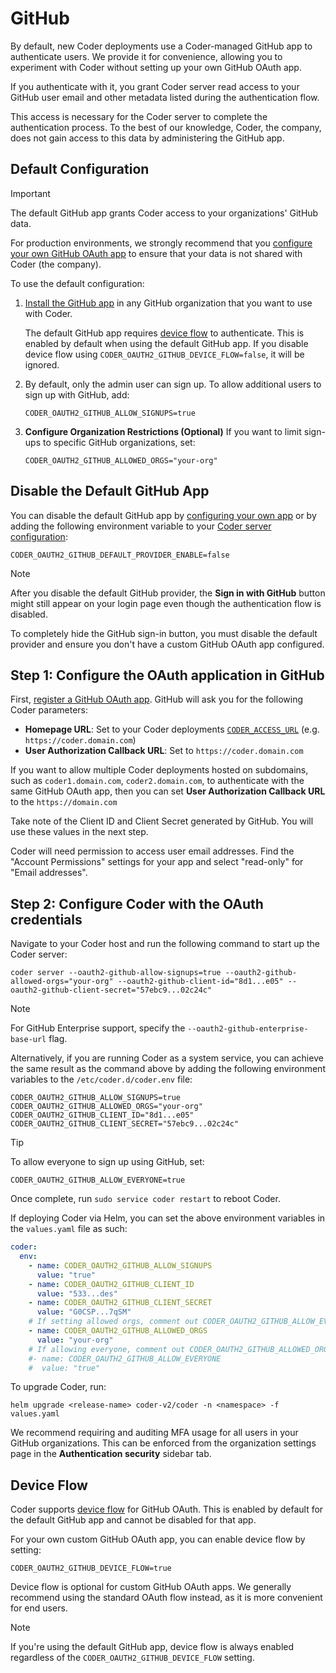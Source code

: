 # GitHub

By default, new Coder deployments use a Coder-managed GitHub app to authenticate
users.
We provide it for convenience, allowing you to experiment with Coder
without setting up your own GitHub OAuth app.

If you authenticate with it, you grant Coder server read access to your GitHub
user email and other metadata listed during the authentication flow.

This access is necessary for the Coder server to complete the authentication
process.
To the best of our knowledge, Coder, the company, does not gain access
to this data by administering the GitHub app.

## Default Configuration

> [!IMPORTANT]
> The default GitHub app grants Coder access to your organizations' GitHub data.
>
> For production environments, we strongly recommend that you
> [configure your own GitHub OAuth app](#step-1-configure-the-oauth-application-in-github)
> to ensure that your data is not shared with Coder (the company).

To use the default configuration:

1. [Install the GitHub app](https://github.com/apps/coder/installations/select_target)
   in any GitHub organization that you want to use with Coder.

   The default GitHub app requires [device flow](#device-flow) to authenticate.
   This is enabled by default when using the default GitHub app.
   If you disable device flow using `CODER_OAUTH2_GITHUB_DEVICE_FLOW=false`, it will be ignored.

1. By default, only the admin user can sign up.
   To allow additional users to sign up with GitHub, add:

   ```shell
   CODER_OAUTH2_GITHUB_ALLOW_SIGNUPS=true
   ```

1. **Configure Organization Restrictions (Optional)**
   If you want to limit sign-ups to specific GitHub organizations, set:

   ```shell
   CODER_OAUTH2_GITHUB_ALLOWED_ORGS="your-org"
   ```

## Disable the Default GitHub App

You can disable the default GitHub app by [configuring your own app](#step-1-configure-the-oauth-application-in-github)
or by adding the following environment variable to your [Coder server configuration](../../reference/cli/server.md#options):

```shell
CODER_OAUTH2_GITHUB_DEFAULT_PROVIDER_ENABLE=false
```

> [!NOTE]
> After you disable the default GitHub provider, the **Sign in with GitHub** button
> might still appear on your login page even though the authentication flow is disabled.
>
> To completely hide the GitHub sign-in button, you must disable the default provider
> and ensure you don't have a custom GitHub OAuth app configured.

## Step 1: Configure the OAuth application in GitHub

First,
[register a GitHub OAuth app](https://developer.github.com/apps/building-oauth-apps/creating-an-oauth-app/).
GitHub will ask you for the following Coder parameters:

- **Homepage URL**: Set to your Coder deployments
  [`CODER_ACCESS_URL`](../../reference/cli/server.md#--access-url) (e.g.
  `https://coder.domain.com`)
- **User Authorization Callback URL**: Set to `https://coder.domain.com`

If you want to allow multiple Coder deployments hosted on subdomains, such as
`coder1.domain.com`, `coder2.domain.com`, to authenticate with the
same GitHub OAuth app, then you can set **User Authorization Callback URL** to
the `https://domain.com`

Take note of the Client ID and Client Secret generated by GitHub. You will use these
values in the next step.

Coder will need permission to access user email addresses. Find the "Account
Permissions" settings for your app and select "read-only" for "Email addresses".

## Step 2: Configure Coder with the OAuth credentials

Navigate to your Coder host and run the following command to start up the Coder
server:

```shell
coder server --oauth2-github-allow-signups=true --oauth2-github-allowed-orgs="your-org" --oauth2-github-client-id="8d1...e05" --oauth2-github-client-secret="57ebc9...02c24c"
```

> [!NOTE]
> For GitHub Enterprise support, specify the `--oauth2-github-enterprise-base-url` flag.

Alternatively, if you are running Coder as a system service, you can achieve the
same result as the command above by adding the following environment variables
to the `/etc/coder.d/coder.env` file:

```shell
CODER_OAUTH2_GITHUB_ALLOW_SIGNUPS=true
CODER_OAUTH2_GITHUB_ALLOWED_ORGS="your-org"
CODER_OAUTH2_GITHUB_CLIENT_ID="8d1...e05"
CODER_OAUTH2_GITHUB_CLIENT_SECRET="57ebc9...02c24c"
```

> [!TIP]
> To allow everyone to sign up using GitHub, set:
>
> ```shell
> CODER_OAUTH2_GITHUB_ALLOW_EVERYONE=true
> ```

Once complete, run `sudo service coder restart` to reboot Coder.

If deploying Coder via Helm, you can set the above environment variables in the
`values.yaml` file as such:

```yaml
coder:
  env:
    - name: CODER_OAUTH2_GITHUB_ALLOW_SIGNUPS
      value: "true"
    - name: CODER_OAUTH2_GITHUB_CLIENT_ID
      value: "533...des"
    - name: CODER_OAUTH2_GITHUB_CLIENT_SECRET
      value: "G0CSP...7qSM"
    # If setting allowed orgs, comment out CODER_OAUTH2_GITHUB_ALLOW_EVERYONE and its value
    - name: CODER_OAUTH2_GITHUB_ALLOWED_ORGS
      value: "your-org"
    # If allowing everyone, comment out CODER_OAUTH2_GITHUB_ALLOWED_ORGS and it's value
    #- name: CODER_OAUTH2_GITHUB_ALLOW_EVERYONE
    #  value: "true"
```

To upgrade Coder, run:

```shell
helm upgrade <release-name> coder-v2/coder -n <namespace> -f values.yaml
```

We recommend requiring and auditing MFA usage for all users in your GitHub organizations.
This can be enforced from the organization settings page in the **Authentication security** sidebar tab.

## Device Flow

Coder supports
[device flow](https://docs.github.com/en/apps/oauth-apps/building-oauth-apps/authorizing-oauth-apps#device-flow)
for GitHub OAuth.
This is enabled by default for the default GitHub app and cannot be disabled for that app.

For your own custom GitHub OAuth app, you can enable device flow by setting:

```shell
CODER_OAUTH2_GITHUB_DEVICE_FLOW=true
```

Device flow is optional for custom GitHub OAuth apps.
We generally recommend using the standard OAuth flow instead, as it is more convenient for end users.

> [!NOTE]
> If you're using the default GitHub app, device flow is always enabled regardless of
> the `CODER_OAUTH2_GITHUB_DEVICE_FLOW` setting.
